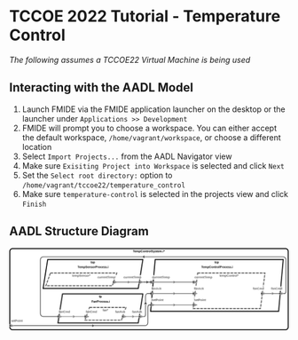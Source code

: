 # TCCOE 2022 Tutorial - Temperature Control

*The following assumes a TCCOE22 Virtual Machine is being used*

## Interacting with the AADL Model

1. Launch FMIDE via the FMIDE application launcher on the desktop or the launcher under ``Applications >> Development``
1. FMIDE will prompt you to choose a workspace.  You can either accept the default workspace, ``/home/vagrant/workspace``, or choose a different location
1. Select ``Import Projects...`` from the AADL Navigator view
1. Make sure ``Exisiting Project into Workspace`` is selected and click ``Next``
1. Set the ``Select root directory:`` option to ``/home/vagrant/tccoe22/temperature_control``
1. Make sure ``temperature-control`` is selected in the projects view and click ``Finish``

## AADL Structure Diagram
![Aadl_Arch](aadl/diagrams/aadl-arch.png)

